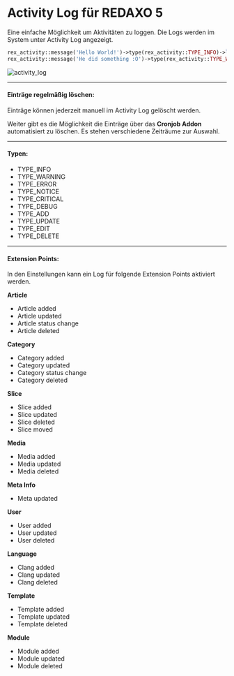 # Activity Log für REDAXO 5

Eine einfache Möglichkeit um Aktivitäten zu loggen.
Die Logs werden im System unter Activity Log angezeigt.

```php
rex_activity::message('Hello World!')->type(rex_activity::TYPE_INFO)->log();
rex_activity::message('He did something :O')->type(rex_activity::TYPE_WARNING)->causer(rex::getUser())->log();
```

![activity_log](https://user-images.githubusercontent.com/2708231/163674949-76762489-3217-4d2f-8bbc-d89494f723c7.png)

---

#### Einträge regelmäßig löschen:

Einträge können jederzeit manuell im Activity Log gelöscht werden.

Weiter gibt es die Möglichkeit die Einträge über das **Cronjob Addon** automatisiert zu löschen. Es stehen verschiedene Zeiträume zur Auswahl.

---

#### Typen:

- TYPE_INFO
- TYPE_WARNING
- TYPE_ERROR
- TYPE_NOTICE
- TYPE_CRITICAL
- TYPE_DEBUG
- TYPE_ADD
- TYPE_UPDATE
- TYPE_EDIT
- TYPE_DELETE

---

#### Extension Points:

In den Einstellungen kann ein Log für folgende Extension Points aktiviert werden.

**Article**
- Article added
- Article updated
- Article status change
- Article deleted

**Category**
- Category added
- Category updated
- Category status change
- Category deleted

**Slice**
- Slice added
- Slice updated
- Slice deleted
- Slice moved

**Media**
- Media added
- Media updated
- Media deleted

**Meta Info**
- Meta updated

**User**
- User added
- User updated
- User deleted

**Language**
- Clang added
- Clang updated
- Clang deleted

**Template**
- Template added
- Template updated
- Template deleted

**Module**
- Module added
- Module updated
- Module deleted